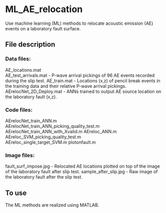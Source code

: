 # ML_AE_relocation
Use machine learning (ML) methods to relocate acoustic emission (AE) events on a laboratory fault surface.

## File description

### Data files:
AE_locations.mat	
AE_test_arrivals.mat - P-wave arrival pickings of 96 AE events recorded during the slip test.
AE_train.mat - Locations (x,z) of pencil break events in the training data and their relative P-wave arrival pickings.
AErelocNet_2D_Deploy.mat - ANNs trained to output AE source location on the laboratory fault (x,z).

### Code files:
AErelocNet_train_ANN.m	
AErelocNet_train_ANN_picking_quality_test.m
AErelocNet_train_ANN_with_Xvalid.m
AEreloc_ANN.m	
AEreloc_SVM_picking_quality_test.m	
AEreloc_single_target_SVM.m	
plotonfault.m

### Image files:
fault_surf_impose.jpg - Relocated AE locations plotted  on top of the image of the laboratory fault after slip test.
sample_after_slip.jpg - Raw image of the laboratory fault after the slip test.

## To use
The ML methods are realized using MATLAB.
